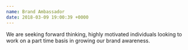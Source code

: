 ```yaml
---
name: Brand Ambassador
date: 2018-03-09 19:00:39 +0000
---
```

We are seeking forward thinking, highly motivated individuals looking to work on a part time basis in growing our brand awareness. 